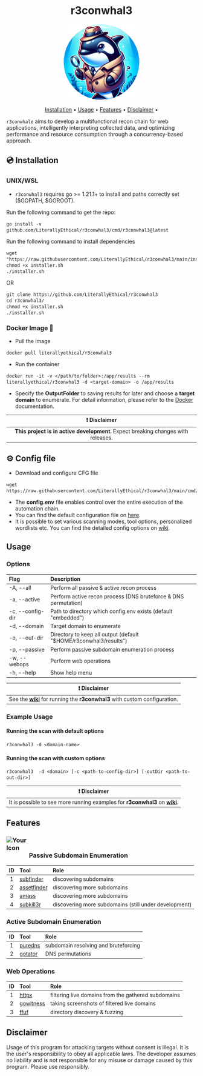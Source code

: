 <div align="center">
  <h1>r3conwhal3</h1>
</div>

<p align="center">
  <img src="assets/images/r3conwhal3.png" alt="r3conwhal3 Logo" class="img-circle" width=200 height=200>
</p>

<p align="center">
  <a href="#installation">Installation</a> •
  <a href="#usage">Usage</a> •
  <a href="#features">Features</a> •
  <a href="#disclaimer">Disclaimer</a> •
</p>

`r3conwhale` aims to develop a multifunctional recon chain for web applications, intelligently interpreting collected data, and optimizing performance and resource consumption through a concurrency-based approach.

## 💿 Installation

### UNIX/WSL

- `r3conwhal3` requires go >= 1.21.1+ to install and paths correctly set ($GOPATH, $GOROOT).

Run the following command to get the repo:

```
go install -v github.com/LiterallyEthical/r3conwhal3/cmd/r3conwhal3@latest
```

Run the following command to install dependencies

```
wget "https://raw.githubusercontent.com/LiterallyEthical/r3conwhal3/main/installer.sh"
chmod +x installer.sh
./installer.sh
```

OR

```
git clone https://github.com/LiterallyEthical/r3conwhal3
cd r3conwhal3/
chmod +x installer.sh
./installer.sh
```

### Docker Image 🐳

- Pull the image

```
docker pull literallyethical/r3conwhal3
```

- Run the container

```
docker run -it -v </path/to/folder>:/app/results --rm literallyethical/r3conwhal3 -d <target-domain> -o /app/results
```

- Specify the **OutputFolder** to saving results for later and choose a **target domain** to enumerate. For detail information, please refer to the [Docker](https://hub.docker.com/r/literallyethical/r3conwhal3) documentation.

<div align="center">
  
| :exclamation:  **Disclaimer**  |
|:-------------------:|
| **This project is in active development**. Expect breaking changes with releases. |

</div>

## ⚙️ Config file

- Download and configure CFG file

```
wget https://raw.githubusercontent.com/LiterallyEthical/r3conwhal3/main/cmd/r3conwhal3/docs/config.env
```

- The **config.env** file enables control over the entire execution of the automation chain.
- You can find the default configuration file on [here](https://github.com/LiterallyEthical/r3conwhal3/blob/main/cmd/r3conwhal3/docs/config.env).
- It is possible to set various scanning modes, tool options, personalized wordlists etc. You can find the detailed config options on [wiki](https://github.com/LiterallyEthical/r3conwhal3/wiki/0x02%E2%80%90Configuration-File).

## Usage

### Options

| Flag             | Description                                                       |
| :--------------- | :---------------------------------------------------------------- |
| -A, --all        | Perform all passive & active recon process                        |
| -a, --active     | Perform active recon process (DNS bruteforce & DNS permutation)   |
| -c, --config-dir | Path to directory which config.env exists (default "embedded")    |
| -d, --domain     | Target domain to enumerate                                        |
| -o, --out-dir    | Directory to keep all output (default "$HOME/r3conwhal3/results") |
| -p, --passive    | Perform passive subdomain enumeration process                     |
| -w, --webops     | Perform web operations                                            |
| -h, --help       | Show help menu                                                    |

<div align="center">

|                                                   :exclamation: **Disclaimer**                                                    |
| :-------------------------------------------------------------------------------------------------------------------------------: |
| See the [**wiki**](https://github.com/LiterallyEthical/r3conwhal3/wiki) for running the **r3conwhal3** with custom configuration. |

</div>

### Example Usage

#### Running the scan with default options

```
r3conwhal3 -d <domain-name>
```

#### Running the scan with custom options

```
r3conwhal3  -d <domain> [-c <path-to-config-dir>] [-outDir <path-to-out-dir>]
```

<div align="center">

|                                                             :exclamation: **Disclaimer**                                                              |
| :---------------------------------------------------------------------------------------------------------------------------------------------------: |
| It is possible to see more running examples for **r3conwhal3** on [**wiki**](https://github.com/LiterallyEthical/r3conwhal3/wiki/0x01%E2%80%90Usage). |

</div>

## Features

### <div style="position: relative; display: flex; align-items: flex-end;"><img src="assets/images/inspector_gadget.ico" alt="Your Icon" width="60" height="60"> Passive Subdomain Enumeration

| ID  | Tool                                                                      | Role                                                  |
| :-: | :------------------------------------------------------------------------ | :---------------------------------------------------- |
|  1  | [subfinder](https://github.com/projectdiscovery/subfinder)                | discovering subdomains                                |
|  2  | [assetfinder](https://github.com/tomnomnom/assetfinder)                   | discovering more subdomains                           |
|  3  | [amass](https://github.com/owasp-amass/amass)                             | discovering more subdomains                           |
|  4  | [subkill3r](https://github.com/LiterallyEthical/r3conwhal3/pkg/subkill3r) | discovering more subdomains (still under development) |

### Active Subdomain Enumeration

| ID  | Tool                                           | Role                                 |
| :-: | :--------------------------------------------- | :----------------------------------- |
|  1  | [puredns](https://github.com/d3mondev/puredns) | subdomain resolving and bruteforcing |
|  2  | [gotator](https://github.com/Josue87/gotator)  | DNS permutations                     |

### Web Operations

| ID  | Tool                                                           | Role                                                |
| :-: | :------------------------------------------------------------- | :-------------------------------------------------- |
|  1  | [httpx](https://github.com/projectdiscovery/httpx/tree/v1.3.7) | filtering live domains from the gathered subdomains |
|  2  | [gowitness](https://github.com/sensepost/gowitness)            | taking screenshots of filtered live domains         |
|  3  | [ffuf](https://github.com/ffuf/ffuf)                           | directory discovery & fuzzing                       |

## Disclaimer

Usage of this program for attacking targets without consent is illegal. It is the user's responsibility to obey all applicable laws. The developer assumes no liability and is not responsible for any misuse or damage caused by this program. Please use responsibly.
